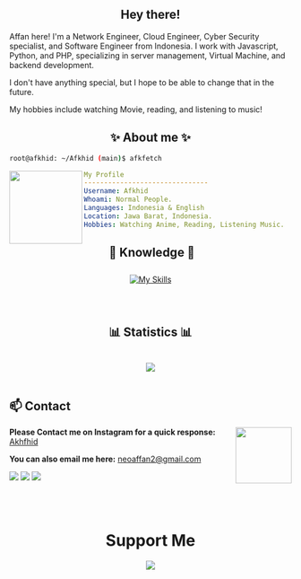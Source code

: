 
<h2 align="center">Hey there!</h2>
Affan here! I'm a Network Engineer, Cloud Engineer, Cyber Security specialist, and Software Engineer from Indonesia. I work with Javascript, Python, and PHP, specializing in server management, Virtual Machine, and backend development.

I don't have anything special, but I hope to be able to change that in the future.

My hobbies include watching Movie, reading, and listening to music!

<h2 align="center"> ✨ About me ✨ </h2>

```sh
root@afkhid: ~/Afkhid (main)$ afkfetch
```

<img align="left" src="https://avatars.githubusercontent.com/u/121999511?v=4" width="130px"/>

```yaml
My Profile
-------------------------------
Username: Afkhid
Whoami: Normal People.
Languages: Indonesia & English
Location: Jawa Barat, Indonesia.
Hobbies: Watching Anime, Reading, Listening Music.

```
<h2 align="center"> 📖 Knowledge 📖 </h2>
</div>
<div align = "center">
<p align = "center">
     <a href="https://skillicons.dev/icons?i=js,laravel,ts">
        <img style="margin: 10px"src="https://skillicons.dev/icons?i=js,ts,react,astro,express,wordpress,nodejs,git,vscode,go,php,laravel,docker,nginx,aws,vue,cloudflare,replit,netlify,vercel,linux,windows,mysql,sqlite&perline=6" alt="My Skills"/> 
    </a>
</p>
</div>
<br>

<div>
<h2 align="center"> 📊 Statistics 📊 </h2>
</div>
<br>
<div align="center"><img src="https://github-readme-stats.vercel.app/api/wakatime?username=@akhfhid&card_width=300&bg_color=21232a&title_color=61dafb&text_color=ffffff&hide_border=true" align="center" /></div>
<br>

<!-- <br><br><br><br> -->

## **📫 Contact**

<a href="https://github.com/akhfhid"><img align="right" width="100" src="https://c.tenor.com/GObeT8ZUrCQAAAAd/tenor.gif" /></a> **Please Contact me on Instagram for a quick
response:** [Akhfhid](https://www.instagram.com/aff4n__)

**You can also email me here:** neoaffan2@gmail.com

[![](https://img.shields.io/badge/Instagram-E4405F?logo=instagram&logoColor=white)](https://www.instagram.com/aff4n__)
[![](https://img.shields.io/badge/Telegram-2ca5e0?logo=telegram&logoColor=white)](https://t.me/affankhhdyh)
[![](https://img.shields.io/badge/Mail-D14836?logo=gmail&logoColor=white)](mailto:neoaffan2@gmail.com)

<br> 
<br>

<h1 align="center">Support Me</h1>

<p align="center">
    <a href="https://github.com/sponsors/akhfhid" target="_blank">
        <img src="https://telegra.ph/file/14a7745f434cd21e900d6.jpg">
    </a>
</p>
